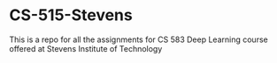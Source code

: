 # CS-515-Stevens

This is a repo for all the assignments for CS 583 Deep Learning course offered at Stevens Institute of Technology
